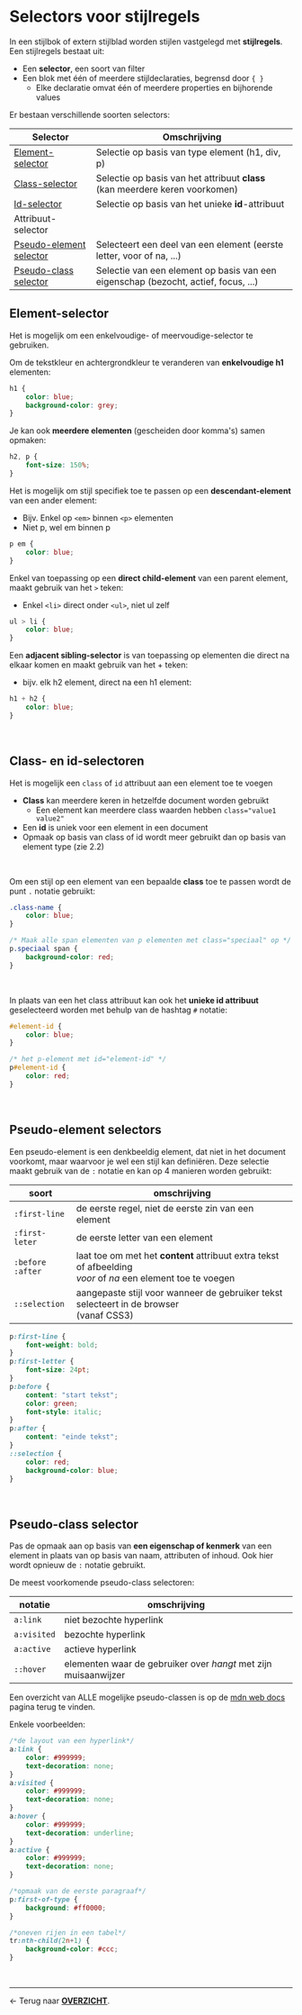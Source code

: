 # Selectors voor stijlregels

In een stijlbok of extern stijlblad worden stijlen vastgelegd met **stijlregels**. Een stijlregels bestaat uit:
* Een **selector**, een soort van filter
* Een blok met één of meerdere stijldeclaraties, begrensd door `{ }`
    * Elke declaratie omvat één of meerdere properties en bijhorende values

Er bestaan verschillende soorten selectors:

|Selector|Omschrijving|
|---|---|
|[Element-selector](#element-selector)|Selectie op basis van type element (h1, div, p)|
|[Class-selector](#class--en-id-selectoren)|Selectie op basis van het attribuut **class**<br>(kan meerdere keren voorkomen)|
|[Id-selector](#class--en-id-selectoren)|Selectie op basis van het unieke **id**-attribuut|
|Attribuut-selector||
|[Pseudo-element selector](#pseudo-element-selectors) |Selecteert een deel van een element (eerste letter, voor of na, ...) |
|[Pseudo-class selector](#pseudo-class-selector)|Selectie van een element op basis van een eigenschap (bezocht, actief, focus, ...)|


## Element-selector

Het is mogelijk om een enkelvoudige- of meervoudige-selector te gebruiken.

Om de tekstkleur en achtergrondkleur te veranderen van **enkelvoudige h1** elementen:

```css
h1 {
    color: blue;
    background-color: grey;
}
```

Je kan ook **meerdere elementen** (gescheiden door komma's) samen opmaken:

```css
h2, p {
    font-size: 150%;
}
```

Het is mogelijk om stijl specifiek toe te passen op een **descendant-element** van een ander element:
* Bijv. Enkel op `<em>` binnen `<p>` elementen
* Niet p, wel em binnen p

```css
p em {
    color: blue;
}
```

Enkel van toepassing op een **direct child-element** van een parent element, maakt gebruik van het `>` teken:
* Enkel `<li>` direct onder `<ul>`, niet ul zelf

```css
ul > li {
    color: blue;
}
```

Een **adjacent sibling-selector** is van toepassing op elementen die direct na elkaar komen en maakt gebruik van het + teken: 
* bijv. elk h2 element, direct na een h1 element:

```css
h1 + h2 {
    color: blue;
}
```

&nbsp;

## Class- en id-selectoren

Het is mogelijk een `class` of `id` attribuut aan een element toe te voegen
* **Class** kan meerdere keren in hetzelfde document worden gebruikt
    * Een element kan meerdere class waarden hebben `class="value1 value2"`
* Een **id** is uniek voor een element in een document
* Opmaak op basis van class of id wordt meer gebruikt dan op basis van element type (zie 2.2)

&nbsp;

Om een stijl op een element van een bepaalde **class** toe te passen wordt de punt `.` notatie gebruikt:

```css
.class-name {
    color: blue;
}

/* Maak alle span elementen van p elementen met class="speciaal" op */
p.speciaal span {
    background-color: red;
}
```

&nbsp;
    
In plaats van een het class attribuut kan ook het **unieke id attribuut** geselecteerd worden met behulp van de hashtag `#` notatie:

```css
#element-id {
    color: blue;
}

/* het p-element met id="element-id" */
p#element-id {
    color: red;
}
```
&nbsp;

## Pseudo-element selectors

Een pseudo-element is een denkbeeldig element, dat niet in het document voorkomt, maar waarvoor je wel een stijl kan definiëren. Deze selectie maakt gebruik van de `:` notatie en kan op 4 manieren worden gebruikt:

|soort|omschrijving|
|---|---|
|`:first-line`|de eerste regel, niet de eerste zin van een element|
|`:first-leter`|de eerste letter van een element|
|`:before`<br>`:after`|laat toe om met het **content** attribuut extra tekst of afbeelding<br> *voor* of *na* een element toe te voegen|
|`::selection`|aangepaste stijl voor wanneer de gebruiker tekst selecteert in de browser <br>(vanaf CSS3)|

```css
p:first-line {
    font-weight: bold;
}
p:first-letter {
    font-size: 24pt;
}
p:before {
    content: "start tekst";
    color: green;
    font-style: italic;
}
p:after {
    content: "einde tekst";
}
::selection {
    color: red;
    background-color: blue;
}
```

&nbsp;

## Pseudo-class selector

Pas de opmaak aan op basis van **een eigenschap of kenmerk** van een element in plaats van op basis van naam, attributen of inhoud. Ook hier wordt opnieuw de `:` notatie gebruikt.

De meest voorkomende pseudo-class selectoren:

|notatie|omschrijving|
|---|---|
|`a:link`|niet bezochte hyperlink|
|`a:visited`|bezochte hyperlink|
|`a:active`|actieve hyperlink|
|`::hover`|elementen waar de gebruiker over *hangt* met zijn muisaanwijzer|

Een overzicht van ALLE mogelijke pseudo-classen is op de [mdn web docs](https://developer.mozilla.org/en-US/docs/Web/CSS/Pseudo-classes) pagina terug te vinden.

Enkele voorbeelden:

```css
/*de layout van een hyperlink*/
a:link {
    color: #999999;
    text-decoration: none;
}
a:visited {
    color: #999999;
    text-decoration: none;
}
a:hover {
    color: #999999;
    text-decoration: underline;
}
a:active {
    color: #999999;
    text-decoration: none;
}

/*opmaak van de eerste paragraaf*/
p:first-of-type {
    background: #ff0000;
}

/*oneven rijen in een tabel*/
tr:nth-child(2n+1) {
    background-color: #ccc;
}
```

<br>

---

&larr; Terug naar [**OVERZICHT**](./README.md#overview).